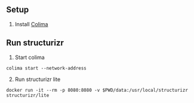 ## Setup

1. Install [Colima](https://github.com/abiosoft/colima)

## Run structurizr

1. Start colima
```shell
colima start --network-address
```

2. Run structurizr lite
```shell
docker run -it --rm -p 8080:8080 -v $PWD/data:/usr/local/structurizr structurizr/lite
```